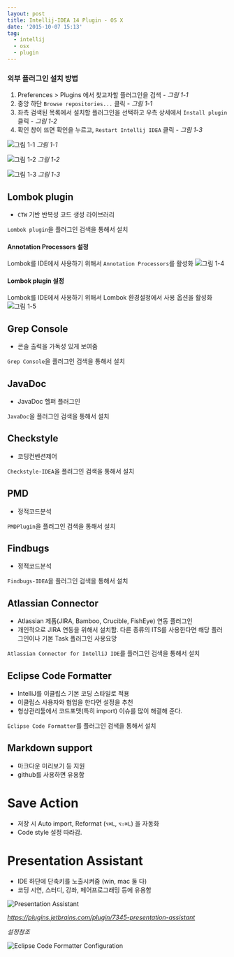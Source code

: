 ```yaml
---
layout: post
title: Intellij-IDEA 14 Plugin - OS X
date: '2015-10-07 15:13'
tag:
  - intellij
  - osx
  - plugin
---
```


### 외부 플러그인 설치 방법

1. Preferences > Plugins 에서 찾고자할 플러그인을 검색 - _그림 1-1_
2. 중앙 하단 `Browse repositories...` 클릭 - _그림 1-1_
3. 좌측 검색된 목록에서 설치할 플러그인을 선택하고 우측 상세에서 `Install plugin` 클릭 - _그림 1-2_
4. 확인 창이 뜨면 확인을 누르고, `Restart Intellij IDEA` 클릭 - _그림 1-3_

![그림 1-1](/images/2015/10/intellijPlugins_1-1.png)
_그림 1-1_

![그림 1-2](/images/2015/10/intellijPlugins_1-2.png)
_그림 1-2_

![그림 1-3](/images/2015/10/intellijPlugins_1-3.png)
_그림 1-3_

## Lombok plugin

- `CTW` 기반 반복성 코드 생성 라이브러리

`Lombok plugin`을 플러그인 검색을 통해서 설치

#### Annotation Processors 설정

Lombok를 IDE에서 사용하기 위해서 `Annotation Processors`를 활성화
![그림 1-4](/images/2015/10/intellijPlugins_1-4.png)

#### Lombok plugin 설정

Lombok를 IDE에서 사용하기 위해서 Lombok 환경설정에서 사용 옵션을 활성화
![그림 1-5](/images/2015/10/intellijPlugins_1-5.png)

## Grep Console

- 콘솔 출력을 가독성 있게 보여줌

`Grep Console`을 플러그인 검색을 통해서 설치

## JavaDoc

- JavaDoc 헬퍼 플러그인

`JavaDoc`을 플러그인 검색을 통해서 설치

## Checkstyle

- 코딩컨벤션제어

`Checkstyle-IDEA`을 플러그인 검색을 통해서 설치

## PMD

- 정적코드분석

`PMDPlugin`을 플러그인 검색을 통해서 설치

## Findbugs

- 정적코드분석

`Findbugs-IDEA`을 플러그인 검색을 통해서 설치

## Atlassian Connector

- Atlassian 제품(JIRA, Bamboo, Crucible, FishEye) 연동 플러그인
- 개인적으로 JIRA 연동을 위해서 설치함. 다른 종류의 ITS를 사용한다면 해당 플러그인이나 기본 Task 플러그인 사용요망

`Atlassian Connector for IntelliJ IDE`를 플러그인 검색을 통해서 설치

## Eclipse Code Formatter

- IntelliJ를 이클립스 기본 코딩 스타일로 적용
- 이클립스 사용자와 협업을 한다면 설정을 추천
- 형상관리툴에서 코드포맷(특히 import) 이슈를 많이 해결해 준다.

`Eclipse Code Formatter`를 플러그인 검색을 통해서 설치

## Markdown support

- 마크다운 미리보기 등 지원
- github를 사용하면 유용함

# Save Action

- 저장 시 Auto import, Reformat (`⌥⌘L`, `⌥⇧⌘L`) 을 자동화
- Code style 설정 따라감.

# Presentation Assistant

- IDE 하단에 단축키를 노출시켜줌 (win, mac 둘 다)
- 코딩 시연, 스터디, 강좌, 페어프로그래밍 등에 유용함

![Presentation Assistant](https://plugins.jetbrains.com/files/7345/screenshot_14337.png)

*https://plugins.jetbrains.com/plugin/7345-presentation-assistant*


*설정참조*

![Eclipse Code Formatter Configuration](/images/2015/10/intellijPlugin_eclipseCodeFormatter.png)
